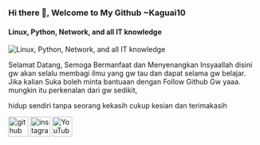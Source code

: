 ### Hi there 👋, Welcome to My Github **~Kaguai10**
####  Linux, Python, Network, and all IT knowledge
![ Linux, Python, Network, and all IT knowledge](https://arturssmirnovs.github.io/github-profile-readme-generator/images/banner.png)

Selamat Datang, Semoga Bermanfaat dan Menyenangkan
Insyaallah disini gw akan selalu membagi ilmu yang gw tau dan dapat selama gw belajar. Jika kalian Suka boleh minta bantuaan dengan Follow Github Gw yaaa. mungkin itu perkenalan dari gw sedikit,

hidup sendiri tanpa seorang kekasih 
cukup kesian dan terimakasih



[<img src='https://cdn.jsdelivr.net/npm/simple-icons@3.0.1/icons/github.svg' alt='github' height='40'>](https://github.com/Kaguai10)  [<img src='https://cdn.jsdelivr.net/npm/simple-icons@3.0.1/icons/instagram.svg' alt='instagram' height='40'>](https://www.instagram.com/https://tinyurl.com/Kaguai10instagram/)  [<img src='https://cdn.jsdelivr.net/npm/simple-icons@3.0.1/icons/youtube.svg' alt='YouTube' height='40'>](https://www.youtube.com/channel/Kaguai10)  

